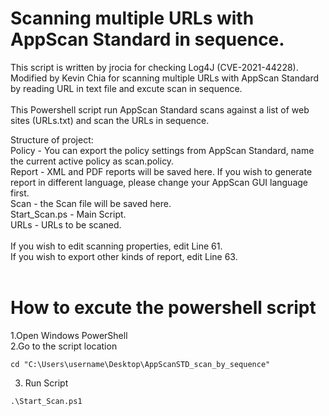 # Scanning multiple URLs with AppScan Standard in sequence. 
This script is written by jrocia for checking Log4J (CVE-2021-44228).<br>
Modified by Kevin Chia for scanning multiple URLs with AppScan Standard by reading URL in text file and excute scan in sequence. <br>
<br>
This Powershell script run AppScan Standard scans against a list of web sites (URLs.txt) and scan the URLs in sequence.<br>

Structure of project:<br>
Policy - You can export the policy settings from AppScan Standard, name the current active policy as scan.policy.<br>
Report - XML and PDF reports will be saved here. If you wish to generate report in different language, please change your AppScan GUI language first.<br>
Scan - the Scan file will be saved here.<br>
Start_Scan.ps - Main Script.<br>
URLs - URLs to be scaned.<br>
<br>
If you wish to edit scanning properties, edit Line 61.<br>
If you wish to export other kinds of report, edit Line 63.<br>
<br>

# How to excute the powershell script
1.Open Windows PowerShell<br>
2.Go to the script location<br>
```
cd "C:\Users\username\Desktop\AppScanSTD_scan_by_sequence"
```
3. Run Script<br>
```
.\Start_Scan.ps1
```